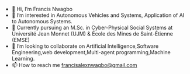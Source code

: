 - 👋 Hi, I’m Francis Nwagbo
- 👀 I’m interested in Autonomous Vehicles and Systems, Application of AI to Autonomous Systems.
- 🌱  Currently pursuing an M.Sc. in Cyber-Physical Social Systems at Université Jean Monnet (UJM) & École des Mines de Saint-Étienne (EMSE)
- 💞️ I’m looking to collaborate on Artificial Intelligence,Software Engineering,web development,Multi-agent programming,Machine Learning.
- 📫 How to reach me francisalexnwagbo@gmail.com

<!---
Franlexa/Franlexa is a ✨ special ✨ repository because its `README.md` (this file) appears on your GitHub profile.
You can click the Preview link to take a look at your changes.
--->
